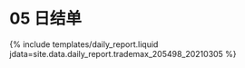 # 05 日结单

{% include  templates/daily_report.liquid jdata=site.data.daily_report.trademax_205498_20210305 %}